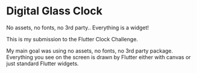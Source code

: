 # Digital Glass Clock

No assets, no fonts, no 3rd party.. Everything is a widget!

This is my submission to the Flutter Clock Challenge. 

My main goal was using no assets, no fonts, no 3rd party package. Everything you see on the screen is drawn by Flutter either with canvas or just standard Flutter widgets.